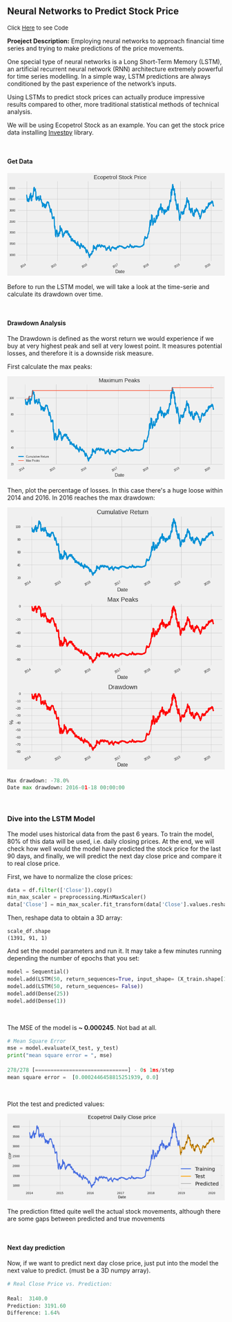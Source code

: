 ## Neural Networks to Predict Stock Price

<p style="font-size:13px">Click <a href="https://github.com/andjimbon/LSTM-Stock-Prediction/blob/master/Stock_Prediction_LSTM_(RNN).ipynb">Here</a> to see Code</p>

**Proeject Description:** Employing neural networks to approach financial time series and trying to make predictions of the price movements.

One special type of neural networks is a Long Short-Term Memory (LSTM), an artificial recurrent neural network (RNN) architecture extremely powerful for time series modelling. In a simple way, LSTM predictions are always conditioned by the past experience of the network’s inputs.

Using LSTMs to predict stock prices can actually produce impressive results compared to other, more traditional statistical methods of technical analysis.

We will be using Ecopetrol Stock as an example. You can get the stock price data installing [Investpy](https://investpy.readthedocs.io/usage.html) library.

<p>&nbsp;</p>

#### Get Data

<img src="images/lstm_eco.png?raw=true"/>

Before to run the LSTM model, we will take a look at the time-serie and calculate its drawdown over time. 

<p>&nbsp;</p>

#### Drawdown Analysis

The Drawdown is defined as the worst return we would experience if we buy at very highest peak and sell at very lowest point. It measures potential losses, and therefore it is a downside risk measure.

First calculate the max peaks:

<img src="images/eco_max.png?raw=true"/>

Then, plot the percentage of losses. In this case  there's a huge loose within 2014 and 2016. In 2016 reaches the max drawdown:

<img src="images/eco_drawdown.png?raw=true"/>

```python
Max drawdown: -78.0%
Date max drawdown: 2016-01-18 00:00:00
```

<p>&nbsp;</p>

### Dive into the LSTM Model

The model uses historical data from the past 6 years. To train the model, 80% of this data will be used, i.e. daily closing prices. At the end, we will check how well would the model have predicted the stock price for the last 90 days, and finally, we will predict the next day close price and compare it to real close price.

First, we have to normalize the close prices:

```python
data = df.filter(['Close']).copy()
min_max_scaler = preprocessing.MinMaxScaler()
data['Close'] = min_max_scaler.fit_transform(data['Close'].values.reshape(-1,1))
```

Then, reshape data to obtain a 3D array:

```pyhon
scale_df.shape
(1391, 91, 1)
```
And set the model parameters and run it. It may take a few minutes running depending the number of epochs that you set:

```python
model = Sequential()
model.add(LSTM(50, return_sequences=True, input_shape= (X_train.shape[1], X_train.shape[2])))
model.add(LSTM(50, return_sequences= False))
model.add(Dense(25))
model.add(Dense(1))
```

<p>&nbsp;</p>

The MSE of the model is **~ 0.000245**. Not bad at all.

```python
# Mean Square Error
mse = model.evaluate(X_test, y_test)
print("mean square error = ", mse)

278/278 [==============================] - 0s 1ms/step
mean square error =  [0.0002446458815251939, 0.0]
```
<p>&nbsp;</p>

Plot the test and predicted values:

<img src="images/portada_lstm.png?raw=true"/>


The prediction fitted quite well the actual stock movements, although there are some gaps between predicted and true movements

<p>&nbsp;</p>

#### Next day prediction

Now, if we want to predict next day close price, just put into the model the next value to predict. (must be a 3D numpy array).

```python
# Real Close Price vs. Prediction: 

Real:  3140.0
Prediction: 3191.60
Difference: 1.64%
```
